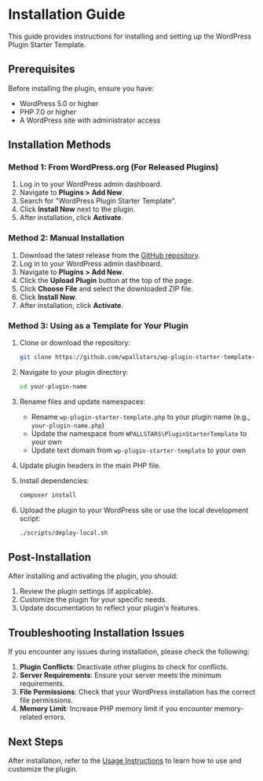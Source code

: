 # Installation Guide

This guide provides instructions for installing and setting up the WordPress Plugin Starter Template.

## Prerequisites

Before installing the plugin, ensure you have:

- WordPress 5.0 or higher
- PHP 7.0 or higher
- A WordPress site with administrator access

## Installation Methods

### Method 1: From WordPress.org (For Released Plugins)

1. Log in to your WordPress admin dashboard.
2. Navigate to **Plugins > Add New**.
3. Search for "WordPress Plugin Starter Template".
4. Click **Install Now** next to the plugin.
5. After installation, click **Activate**.

### Method 2: Manual Installation

1. Download the latest release from the [GitHub repository](https://github.com/wpallstars/wp-plugin-starter-template-for-ai-coding/releases).
2. Log in to your WordPress admin dashboard.
3. Navigate to **Plugins > Add New**.
4. Click the **Upload Plugin** button at the top of the page.
5. Click **Choose File** and select the downloaded ZIP file.
6. Click **Install Now**.
7. After installation, click **Activate**.

### Method 3: Using as a Template for Your Plugin

1. Clone or download the repository:
   ```bash
   git clone https://github.com/wpallstars/wp-plugin-starter-template-for-ai-coding.git your-plugin-name
   ```

2. Navigate to your plugin directory:
   ```bash
   cd your-plugin-name
   ```

3. Rename files and update namespaces:
   - Rename `wp-plugin-starter-template.php` to your plugin name (e.g., `your-plugin-name.php`)
   - Update the namespace from `WPALLSTARS\PluginStarterTemplate` to your own
   - Update text domain from `wp-plugin-starter-template` to your own

4. Update plugin headers in the main PHP file.

5. Install dependencies:
   ```bash
   composer install
   ```

6. Upload the plugin to your WordPress site or use the local development script:
   ```bash
   ./scripts/deploy-local.sh
   ```

## Post-Installation

After installing and activating the plugin, you should:

1. Review the plugin settings (if applicable).
2. Customize the plugin for your specific needs.
3. Update documentation to reflect your plugin's features.

## Troubleshooting Installation Issues

If you encounter any issues during installation, please check the following:

1. **Plugin Conflicts**: Deactivate other plugins to check for conflicts.
2. **Server Requirements**: Ensure your server meets the minimum requirements.
3. **File Permissions**: Check that your WordPress installation has the correct file permissions.
4. **Memory Limit**: Increase PHP memory limit if you encounter memory-related errors.

## Next Steps

After installation, refer to the [Usage Instructions](Usage-Instructions) to learn how to use and customize the plugin.
